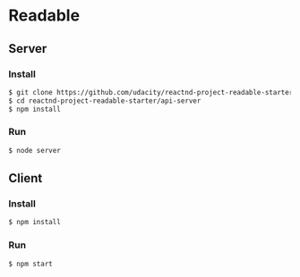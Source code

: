 # Readable

## Server

### Install

```bash
$ git clone https://github.com/udacity/reactnd-project-readable-starter
$ cd reactnd-project-readable-starter/api-server
$ npm install
```

### Run

```bash
$ node server
```

## Client

### Install

```bash
$ npm install
```

### Run

```bash
$ npm start
```
